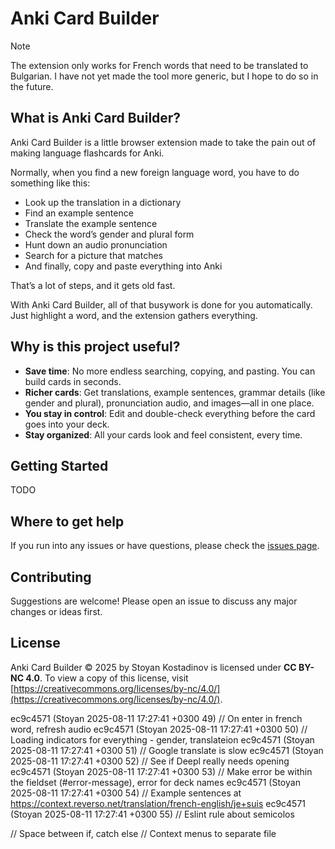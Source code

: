 # Anki Card Builder

> [!NOTE]
> The extension only works for French words that need to be translated to Bulgarian. I have not yet made the tool more generic, but I hope to do so in the future.

## What is Anki Card Builder?

Anki Card Builder is a little browser extension made to take the pain out of making language flashcards for Anki.

Normally, when you find a new foreign language word, you have to do something like this:

- Look up the translation in a dictionary
- Find an example sentence
- Translate the example sentence
- Check the word’s gender and plural form
- Hunt down an audio pronunciation
- Search for a picture that matches
- And finally, copy and paste everything into Anki

That’s a lot of steps, and it gets old fast.

With Anki Card Builder, all of that busywork is done for you automatically.
Just highlight a word, and the extension gathers everything.

## Why is this project useful?

- **Save time**: No more endless searching, copying, and pasting. You can build cards in seconds.
- **Richer cards**: Get translations, example sentences, grammar details (like gender and plural), pronunciation audio, and images—all in one place.
- **You stay in control**: Edit and double-check everything before the card goes into your deck.
- **Stay organized**: All your cards look and feel consistent, every time.

## Getting Started

TODO

## Where to get help

If you run into any issues or have questions, please check the [issues page](https://github.com/stoyanK7/anki-card-builder/issues).

## Contributing

Suggestions are welcome! Please open an issue to discuss any major changes or ideas first.

## License

Anki Card Builder © 2025 by Stoyan Kostadinov is licensed under **CC BY-NC 4.0**. To view a copy of this license, visit [https://creativecommons.org/licenses/by-nc/4.0/](https://creativecommons.org/licenses/by-nc/4.0/).

ec9c4571 (Stoyan 2025-08-11 17:27:41 +0300 49) // On enter in french word, refresh audio
ec9c4571 (Stoyan 2025-08-11 17:27:41 +0300 50) // Loading indicators for everything - gender, translateion
ec9c4571 (Stoyan 2025-08-11 17:27:41 +0300 51) // Google translate is slow
ec9c4571 (Stoyan 2025-08-11 17:27:41 +0300 52) // See if Deepl really needs opening
ec9c4571 (Stoyan 2025-08-11 17:27:41 +0300 53) // Make error be within the fieldset (#error-message), error for deck names
ec9c4571 (Stoyan 2025-08-11 17:27:41 +0300 54) // Example sentences at <https://context.reverso.net/translation/french-english/je+suis>
ec9c4571 (Stoyan 2025-08-11 17:27:41 +0300 55) // Eslint rule about semicolos

// Space between if, catch else
// Context menus to separate file
